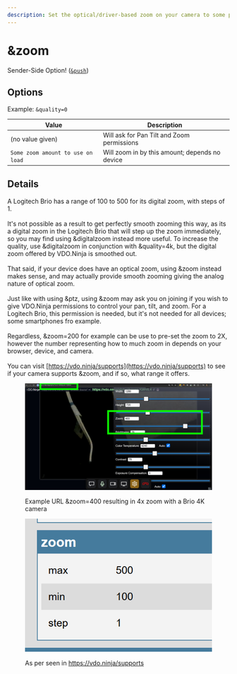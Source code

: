 ```yaml
---
description: Set the optical/driver-based zoom on your camera to some preset on start
---
```


# \&zoom

Sender-Side Option! ([`&push`](../../source-settings/push.md))

## Options

Example: `&quality=0`

| Value                             | Description                                    |
| --------------------------------- | ---------------------------------------------- |
|  (no value given)                 | Will ask for Pan Tilt and Zoom permissions     |
| `Some zoom amount to use on load` | Will zoom in by this amount; depends no device |

## Details

A Logitech Brio has a range of 100 to 500 for its digital zoom, with steps of 1.\
\
It's not possible as a result to get perfectly smooth zooming this way, as its a digital zoom in the Logitech Brio that will step up the zoom immediately, so you may find using \&digitalzoom instead more useful. To increase the quality, use \&digitalzoom in conjunction with \&quality=4k, but the digital zoom offered by VDO.Ninja is smoothed out.\
\
That said, if your device does have an optical zoom, using \&zoom instead makes sense, and may actually provide smooth zooming giving the analog nature of optical zoom.\
\
Just like with using \&ptz, using \&zoom may ask you on joining if you wish to give VDO.Ninja permissions to control your pan, tilt, and zoom. For a Logitech Brio, this permission is needed, but it's not needed for all devices; some smartphones fro example.\
\
Regardless, \&zoom=200 for example can be use to pre-set the zoom to 2X, however the number representing how to much zoom in depends on your browser, device, and camera.\
\
You can visit [https://vdo.ninja/supports](https://vdo.ninja/supports) to see if your camera supports \&zoom, and if so, what range it offers.

<figure><img src="../../.gitbook/assets/image (1).png" alt=""><figcaption><p>Example URL &#x26;zoom=400 resulting in 4x zoom with a Brio 4K camera</p></figcaption></figure>

<figure><img src="../../.gitbook/assets/image.png" alt=""><figcaption><p>As per seen in <a href="https://vdo.ninja/supports">https://vdo.ninja/supports</a></p></figcaption></figure>
